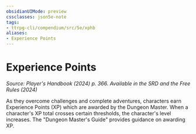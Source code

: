 ```yaml
---
obsidianUIMode: preview
cssclasses: json5e-note
tags:
- ttrpg-cli/compendium/src/5e/xphb
aliases:
- Experience Points
---
```

# Experience Points
*Source: Player's Handbook (2024) p. 366. Available in the <span title='Systems Reference Document (5.2)'>SRD</span> and the Free Rules (2024)* 

As they overcome challenges and complete adventures, characters earn Experience Points (XP) which are awarded by the Dungeon Master. When a character's XP total crosses certain thresholds, the character's level increases. The "Dungeon Master's Guide" provides guidance on awarding XP.
